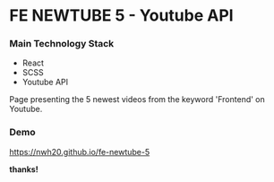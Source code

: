 # FE NEWTUBE 5 - Youtube API

### Main Technology Stack
* React
* SCSS
* Youtube API

Page presenting the 5 newest videos from the keyword 'Frontend' on Youtube.

### Demo
https://nwh20.github.io/fe-newtube-5

**thanks!**